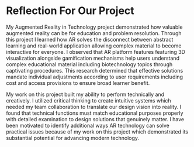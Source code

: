 # Reflection For Our Project

My Augmented Reality in Technology project demonstrated how valuable augmented reality can be for education and problem resolution. Through this project I learned how AR solves the disconnect between abstract learning and real-world application allowing complex material to become interactive for everyone. I observed that AR platform features featuring 3D visualization alongside gamification mechanisms help users understand complex educational material including biotechnology topics through captivating procedures. This research determined that effective solutions mandate individual adjustments according to user requirements including cost and access provisions to ensure broad learner benefit.  

My work on this project built my ability to perform technically and creatively. I utilized critical thinking to create intuitive systems which needed my team collaboration to translate our design vision into reality. I found that technical functions must match educational purposes properly with detailed examination to design solutions that genuinely matter. I have been motivated to identify additional ways AR technology can solve practical issues because of my work on this project which demonstrated its substantial potential for advancing modern technology.
